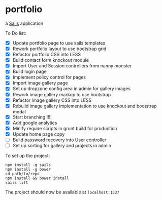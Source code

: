 # portfolio

a [Sails](http://sailsjs.org) application

To Do list:

- [x] Update portfolio page to use sails templates
- [x] Rework portfolio layout to use bootstrap grid
- [x] Refactor portfolio CSS into LESS
- [x] Build contact form knockout module
- [x] Import User and Session controllers from nanny monster
- [x] Build login page
- [x] Implement policy control for pages
- [x] Import image gallery page
- [x] Set up dropzone config area in admin for gallery images
- [x] Rework image gallery markup to use bootstrap
- [x] Refactor image gallery CSS into LESS
- [x] Rebuild image gallery implementation to use knockout and bootstrap modal
- [x] Start branching !!!!
- [x] Add google analytics
- [x] Minify require scripts in grunt build for production
- [x] Update home page copy
- [ ] Build password recovery into User controller
- [ ] Set up sorting for gallery and projects in admin

To set up the project:

	npm install -g sails
	npm install -g bower
	cd path/to/repo
	npm install && bower install
	sails lift

The project should now be available at `localhost:1337`
